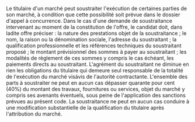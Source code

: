 
Le titulaire d'un marché peut soustraiter l'exécution de certaines
parties de son marché, à condition que cette possibilité soit prévue
dans le dossier d'appel à concurrence.
Dans le cas d'une demande de soustraitance intervenant au moment de la
constitution de l'offre, le candidat doit, dans ladite offre préciser :
la nature des prestations objet de la soustraitance ;
le nom, la raison ou la dénomination sociale, l'adresse du
soustraitant ;
la qualification professionnelle et les références techniques du
soustraitant proposé ;
le montant prévisionnel des sommes à payer au soustraitant ;
les modalités de règlement de ces sommes y compris le cas échéant, les
paiements directs au soustraitant.
L'agrément du soustraitant ne diminue en rien les obligations du
titulaire qui demeure seul responsable de la totalité de l'exécution du
marché visàvis de l'autorité contractante.
L'ensemble des parts à soustraiter ne peut en aucun cas dépasser
quarante pour cent (40%) du montant des travaux, fournitures ou
services, objet du marché y compris ses avenants éventuels, sous peine
de l'application des sanctions prévues au présent code.
La soustraitance ne peut en aucun cas conduire à une modification
substantielle de la qualification du titulaire après l'attribution du
marché.